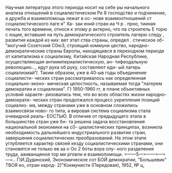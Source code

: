 Научная литература этого периода носит на себе ры
начального анализа отношений в социалистическом Ре 8
господство и подчинение, а дружба и взаимопомощь лежат в ос-
нове взаимоотношений ст социалистического лаге я" Ха-
заи ений стран иа Ч р .
прно, тииная печать того времени, относя к этому
р
актерно, что па строитель
Е торю с ющие, вставшие на путь демократического строитель
лагерю следу , развития каждой из них:
вет этап
ства страны, определ . стическое об-
"могучий Созетский С0ю3, строящий коммуни
цество, народно-демократические страны Европы, находящився
в переходном периоде от капитализма к социализму, Китайская
Народная Республике, осуществляющая антиимпериалистическую, ан-
тифеодальную революцию..., идут рука об руку, составляют еди-
ый лагерь социализмай“/.
Таким образом, уже в 40-ыв годы объединение социалисти-
ческих стран рассматривалось как определенная социально-эконо-
мическая целостность, называемая тогда "лагерем демократии и
социализиа".
Г) 1950-1960 гг, в плане объективных условий характе-
ризовались тем, что во всех областях жизни народно-демократи-
ческих стран продолжался процесс укрепления позиций социализ-
ма, между странами уже в основном сложились взаимосвязи ново-
го типа, а вировая система социализма стала очевидной реаль-
ЕОСТЬЮ.
В отличие от предыдущего этапа в большинстве стран уже бн-
та решена задача восстановления национальной экономики на с0-
циалистических принципах, возникла необходимость дальнейшего
индустриального развития стран, завершения социалистических
преобразований. На этом этапе углубляется характер связей
кезду социалистическими странами, они становятся не только
ев аа о Оо 2 боты вора олу-
ного разделения труда, ааиванщеноя тор ми
рговли и взаимопомощи.
=——5—=——=—=—=..
Г)И.Дудинский, Экономическое сот
БОЙ демократии, "Большевик" ТВОЯ ео, отран карод-
2)"Кокмунисти (Передовая), 1952, № ц,
